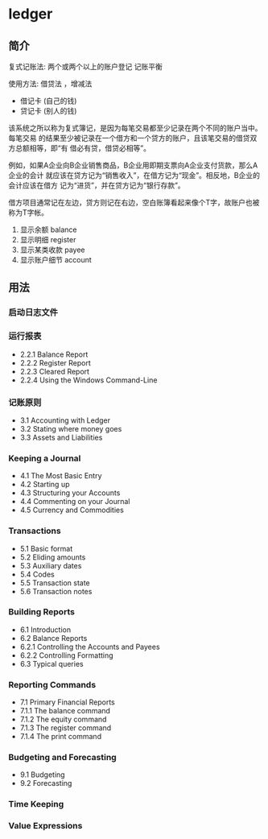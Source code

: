 
# ledger
## 简介
复式记账法: 两个或两个以上的账户登记
记账平衡

使用方法: 借贷法 ，增减法

- 借记卡 (自己的钱)
- 贷记卡 (别人的钱)


该系统之所以称为复式簿记，是因为每笔交易都至少记录在两个不同的账户当中。每笔交易
的结果至少被记录在一个借方和一个贷方的账户，且该笔交易的借贷双方总额相等，即“有
借必有贷，借贷必相等”。


例如，如果A企业向B企业销售商品，B企业用即期支票向A企业支付货款，那么A企业的会计
就应该在贷方记为“销售收入”，在借方记为“现金”。相反地，B企业的会计应该在借方
记为“进货”，并在贷方记为“银行存款”。

借方项目通常记在左边，贷方则记在右边，空白账簿看起来像个T字，故账户也被称为T字帐。

1. 显示余额 balance
2. 显示明细 register
3. 显示某类收款 payee
4. 显示账户细节 account

## 用法
### 启动日志文件
### 运行报表
 * 2.2.1 Balance Report
 * 2.2.2 Register Report
 * 2.2.3 Cleared Report
 * 2.2.4 Using the Windows Command-Line

### 记账原则
 * 3.1 Accounting with Ledger
 * 3.2 Stating where money goes
 * 3.3 Assets and Liabilities 

### Keeping a Journal 

 * 4.1 The Most Basic Entry
 * 4.2 Starting up
 * 4.3 Structuring your Accounts
 * 4.4 Commenting on your Journal
 * 4.5 Currency and Commodities 


### Transactions 

 * 5.1 Basic format
 * 5.2 Eliding amounts
 * 5.3 Auxiliary dates
 * 5.4 Codes
 * 5.5 Transaction state
 * 5.6 Transaction notes
 


### Building Reports 

 * 6.1 Introduction
 * 6.2 Balance Reports 
 * 6.2.1 Controlling the Accounts and Payees
 * 6.2.2 Controlling Formatting
 * 6.3 Typical queries 

### Reporting Commands 

 * 7.1 Primary Financial Reports 
 * 7.1.1 The balance command
 * 7.1.2 The equity command
 * 7.1.3 The register command
 * 7.1.4 The print command



### Budgeting and Forecasting 

 * 9.1 Budgeting
 * 9.2 Forecasting

### Time Keeping
### Value Expressions 

